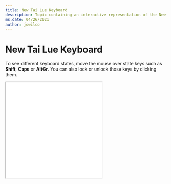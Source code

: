 ```yaml
--- 
title: New Tai Lue Keyboard 
description: Topic containing an interactive representation of the New Tai Lue Keyboard 
ms.date: 04/26/2021 
author: jowilco 
--- 
```

 
# New Tai Lue Keyboard 
 
To see different keyboard states, move the mouse over state keys such as **Shift**, **Caps** or **AltGr**. You can also lock or unlock those keys by clicking them. 
 
<iframe src="kbdntl.html" height="300"></iframe> 
